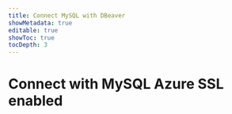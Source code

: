 ```yaml
---
title: Connect MySQL with DBeaver
showMetadata: true
editable: true
showToc: true
tocDepth: 3
---
```


# Connect with MySQL Azure SSL enabled
